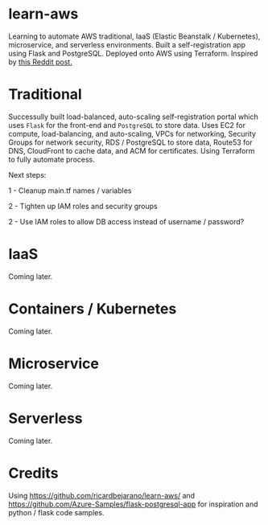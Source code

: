 # learn-aws
Learning to automate AWS traditional, IaaS (Elastic Beanstalk / Kubernetes), microservice, and serverless environments. Built a self-registration app using Flask and PostgreSQL. Deployed onto AWS using Terraform. Inspired by [this Reddit post.](https://www.reddit.com/r/sysadmin/comments/8inzn5/so_you_want_to_learn_aws_aka_how_do_i_learn_to_be/)

# Traditional
Successully built load-balanced, auto-scaling self-registration portal which uses `Flask` for the front-end and `PostgreSQL` to store data. Uses EC2 for compute, load-balancing, and auto-scaling, VPCs for networking, Security Groups for network security, RDS / PostgreSQL to store data, Route53 for DNS, CloudFront to cache data, and ACM for certificates. Using Terraform to fully automate process.

Next steps:

1 - Cleanup main.tf names / variables

2 - Tighten up IAM roles and security groups

2 - Use IAM roles to allow DB access instead of username / password?



# IaaS
Coming later.


# Containers / Kubernetes
Coming later.


# Microservice
Coming later.


# Serverless
Coming later.


# Credits
Using https://github.com/ricardbejarano/learn-aws/ and https://github.com/Azure-Samples/flask-postgresql-app for inspiration and python / flask code samples.
